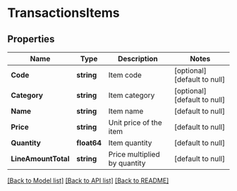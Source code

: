 # TransactionsItems

## Properties
Name | Type | Description | Notes
------------ | ------------- | ------------- | -------------
**Code** | **string** | Item code | [optional] [default to null]
**Category** | **string** | Item category | [optional] [default to null]
**Name** | **string** | Item name | [default to null]
**Price** | **string** | Unit price of the item | [default to null]
**Quantity** | **float64** | Item quantity | [default to null]
**LineAmountTotal** | **string** | Price multiplied by quantity | [default to null]

[[Back to Model list]](../README.md#documentation-for-models) [[Back to API list]](../README.md#documentation-for-api-endpoints) [[Back to README]](../README.md)

